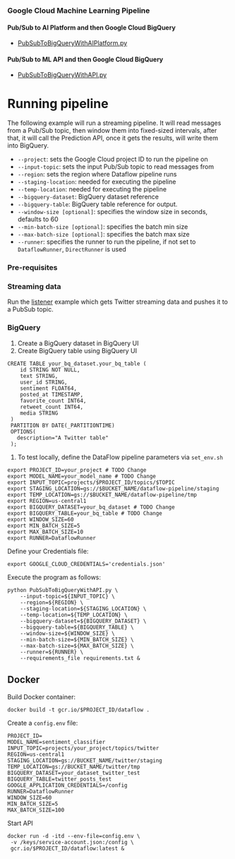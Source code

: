 ### Google Cloud Machine Learning Pipeline

#### Pub/Sub to AI Platform and then Google Cloud BigQuery

* [PubSubToBigQueryWithAIPlatform.py](PubSubToBigQueryWithAIPlatform.py)

#### Pub/Sub to ML API and then Google Cloud BigQuery

* [PubSubToBigQueryWithAPI.py](PubSubToBigQueryWithAPI.py)

# Running pipeline

The following example will run a streaming pipeline. It will read 
messages from a Pub/Sub topic, then window them into fixed-sized intervals, 
after that, it will call the Prediction API, once it gets the results,
will write them into BigQuery.

+ `--project`: sets the Google Cloud project ID to run the pipeline on
+ `--input-topic`: sets the input Pub/Sub topic to read messages from
+ `--region`: sets the region where Dataflow pipeline runs
+ `--staging-location`:  needed for executing the pipeline
+ `--temp-location`: needed for executing the pipeline
+ `--bigquery-dataset`:  BigQuery dataset reference
+ `--bigquery-table`: BigQuery table reference for output.
+ `--window-size [optional]`: specifies the window size in seconds, defaults to 60
+ `--min-batch-size [optional]`: specifies the batch min size
+ `--max-batch-size [optional]`: specifies the batch max size
+ `--runner`: specifies the runner to run the pipeline, if not set to `DataflowRunner`, `DirectRunner` is used


### Pre-requisites

### Streaming data

Run the [listener](../listener) example which gets Twitter streaming data
and pushes it to a PubSub topic.

### BigQuery 

1. Create a BigQuery dataset in BigQuery UI
2. Create BigQuery table using BigQuery UI

```postgres-sql
CREATE TABLE your_bq_dataset.your_bq_table (
    id STRING NOT NULL,
    text STRING,
    user_id STRING,
    sentiment FLOAT64,
    posted_at TIMESTAMP,
    favorite_count INT64,
    retweet_count INT64,
    media STRING
 )
 PARTITION BY DATE(_PARTITIONTIME)
 OPTIONS(
   description="A Twitter table"
 );
```

1. To test locally, define the DataFlow pipeline parameters via
   `set_env.sh`
  
```shell script
export PROJECT_ID=your_project # TODO Change
export MODEL_NAME=your_model_name # TODO Change
export INPUT_TOPIC=projects/$PROJECT_ID/topics/$TOPIC
export STAGING_LOCATION=gs://$BUCKET_NAME/dataflow-pipeline/staging
export TEMP_LOCATION=gs://$BUCKET_NAME/dataflow-pipeline/tmp
export REGION=us-central1
export BIGQUERY_DATASET=your_bq_dataset # TODO Change
export BIGQUERY_TABLE=your_bq_table # TODO Change
export WINDOW_SIZE=60
export MIN_BATCH_SIZE=5
export MAX_BATCH_SIZE=10
export RUNNER=DataflowRunner
```

Define your Credentials file:
```
export GOOGLE_CLOUD_CREDENTIALS='credentials.json'
```
Execute the program as follows:

```shell script
python PubSubToBigQueryWithAPI.py \
    --input-topic=${INPUT_TOPIC} \
    --region=${REGION} \
    --staging-location=${STAGING_LOCATION} \
    --temp-location=${TEMP_LOCATION} \
    --bigquery-dataset=${BIGQUERY_DATASET} \
    --bigquery-table=${BIGQUERY_TABLE} \
    --window-size=${WINDOW_SIZE} \
    --min-batch-size=${MIN_BATCH_SIZE} \
    --max-batch-size=${MAX_BATCH_SIZE} \
    --runner=${RUNNER} \
    --requirements_file requirements.txt &
```

## Docker

Build Docker container:

```shell script
docker build -t gcr.io/$PROJECT_ID/dataflow .
```

Create a `config.env` file:

```shell script
PROJECT_ID=
MODEL_NAME=sentiment_classifier
INPUT_TOPIC=projects/your_project/topics/twitter
REGION=us-central1
STAGING_LOCATION=gs://BUCKET_NAME/twitter/staging
TEMP_LOCATION=gs://BUCKET_NAME/twitter/tmp
BIGQUERY_DATASET=your_dataset_twitter_test
BIGQUERY_TABLE=twitter_posts_test
GOOGLE_APPLICATION_CREDENTIALS=/config
RUNNER=DataflowRunner
WINDOW_SIZE=60
MIN_BATCH_SIZE=5
MAX_BATCH_SIZE=100

```

Start API

```shell script
docker run -d -itd --env-file=config.env \
 -v /keys/service-account.json:/config \
 gcr.io/$PROJECT_ID/dataflow:latest &
```

